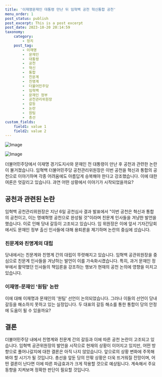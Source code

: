 ```yaml
---
title: '이재명문재인 대통령 만난 뒤 임혁백 공천 혁신통합 공천'
menu_order: 1
post_status: publish
post_excerpt: This is a post excerpt
post_date: 2023-10-20 20:14:59
taxonomy:
    category:
        - 정치
    post_tag:
        - 이재명
        -  문재인
        -  대통령
        -  공천
        -  혁신
        -  통합
        -  친문계
        -  친명계
        -  더불어민주당
        -  임혁백
        -  문재인 정부
        -  공천관리위원장
        -  갈등
        -  논란
        -  원팀
        -  총선
custom_fields:
    field1: value 1
    field2: value 2
---
```


![Image](https://imgnews.pstatic.net/image/031/2024/02/06/0000811020_001_20240206184301088.jpg?type=w647)

![Image](https://imgnews.pstatic.net/image/031/2024/02/06/0000811020_002_20240206184301110.jpg?type=w647)


더불어민주당에서 이재명 경기도지사와 문재인 전 대통령이 만난 후 공천과 관련한 논란이 불거졌습니다. 임혁백 더불어민주당 공천관리위원장은 이번 공천을 혁신과 통합의 공천으로 이야기하며 각종 어려움에도 아름답게 승복해야 한다고 강조했습니다. 이에 대한 여론은 엇갈리고 있습니다. 과연 어떤 상황에서 이야기가 시작되었을까요?

## 공천과 관련된 논란
임혁백 공천관리위원장은 지난 6일 공천심사 결과 발표에서 "이번 공천은 혁신과 통합의 공천이고, 이는 명예혁명 공천으로 완성될 것"이라며 친문계 인사들을 겨냥한 발언을 했습니다. 이로 인해 당내 갈등이 고조되고 있습니다. 임 위원장은 이에 앞서 기자간담회에서도 문재인 정부 출신 인사들에 대해 용퇴론을 제기하며 논란의 중심에 섰습니다.

### 친문계와 친명계의 대립
당내에서는 친문계와 친명계 간의 대립이 뚜렷해지고 있습니다. 임혁백 공관위원장을 중심으로 친문계 인사들을 겨냥하는 발언이 이를 가속화시켰습니다. 특히, 과거 문재인 정부에서 활약했던 인사들의 책임론을 강조하는 행보가 현재의 공천 논의에 영향을 미치고 있습니다.

### 이재명-문재인 '원팀' 논란
이에 대해 이재명과 문재인의 '원팀' 선언이 논의되었습니다. 그러나 이들의 선언이 당내 갈등을 해소하지 못하고 있는 실정입니다. 두 대표의 갈등 해소를 통한 통합이 당의 안정에 도움이 될 수 있을까요?

## 결론
더불어민주당 내에서 친명계와 친문계 간의 갈등과 이에 따른 공천 논란이 고조되고 있습니다. 임혁백 공관위원장의 발언을 시작으로 현재의 상황이 이어지고 있지만, 어떤 방향으로 풀어나갈지에 대한 결론은 아직 나지 않았습니다. 앞으로의 상황 변화에 주목해봐야 할 시기가 될 것입니다. 총선을 앞둔 당의 안팎 상황은 더욱 뜨거워질 전망이며, 어떤 결론이 난다면 이에 따른 파급효과가 크게 작용할 것으로 예상됩니다. 계속해서 주요 동향을 지켜보며 정확한 판단이 필요할 것입니다.
